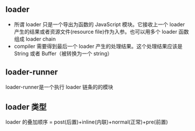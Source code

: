 ## loader

* 所谓 loader 只是一个导出为函数的 JavaScript 模块。它接收上一个 loader 产生的结果或者资源文件(resource file)作为入参。也可以用多个 loader 函数组成 loader chain
* compiler 需要得到最后一个 loader 产生的处理结果。这个处理结果应该是 String 或者 Buffer（被转换为一个 string）

## loader-runner

loader-runner是一个执行 loader 链条的的模块

## loader 类型

loader 的叠加顺序 = post(后置)+inline(内联)+normal(正常)+pre(前置)
